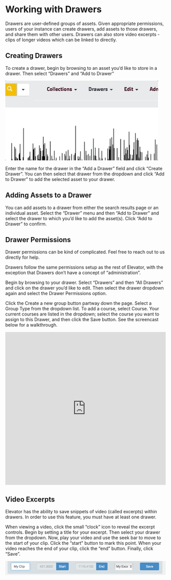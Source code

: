 # Working with Drawers

Drawers are user-defined groups of assets. Given appropriate permissions, users of your instance can create drawers, add assets to those drawers, and share them with other users. Drawers can also store video excerpts - clips of longer videos which can be linked to directly. 

## Creating Drawers

To create a drawer, begin by browsing to an asset you’d like to store in a drawer.  Then select “Drawers” and “Add to Drawer”

![Adding a Drawer](./drawer_animation.gif)

Enter the name for the drawer in the “Add a Drawer” field and click “Create Drawer”.  You can then select that drawer from the dropdown and click “Add to Drawer” to add the selected asset to your drawer.

## Adding Assets to a Drawer

You can add assets to a drawer from either the search results page or an individual asset.  Select the “Drawer” menu and then “Add to Drawer” and select the drawer to which you’d like to add the asset(s).  Click “Add to Drawer” to confirm.

## Drawer Permissions

Drawer permissions can be kind of complicated.  Feel free to reach out to us directly for help.

Drawers follow the same permissions setup as the rest of Elevator, with the exception that Drawers don’t have a concept of “administration”.

Begin by browsing to your drawer.  Select “Drawers” and then “All Drawers” and click on the drawer you’d like to edit.  Then select the drawer dropdown again and select the Drawer Permissions option.

Click the Create a new group button partway down the page. Select a Group Type from the dropdown list. To add a course, select Course. Your current courses are listed in the dropdown; select the course you want to assign to this Drawer, and then click the Save button. See the screencast below for a walkthrough.

<iframe width="100%" height="480" src="https://www.youtube.com/embed/sJqRTntThMY" frameborder="0" allow="accelerometer; autoplay; clipboard-write; encrypted-media; gyroscope; picture-in-picture" allowfullscreen></iframe>

## Video Excerpts

Elevator has the ability to save snippets of video (called excerpts) within drawers.  In order to use this feature, you must have at least one drawer.

When viewing a video, click the small “clock” icon to reveal the excerpt controls.  Begin by setting a title for your excerpt.  Then select your drawer from the dropdown.  Now, play your video and use the seek bar to move to the start of your clip.  Click the “start” button to mark this point.  When your video reaches the end of your clip, click the “end” button.  Finally, click “Save”.

![Excerpt Screenshot](./excerpt.png)